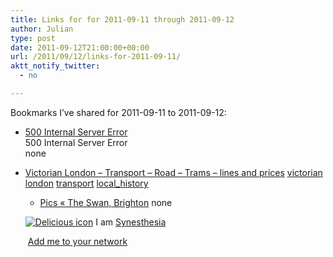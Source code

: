 ```yaml
---
title: Links for for 2011-09-11 through 2011-09-12
author: Julian
type: post
date: 2011-09-12T21:00:00+00:00
url: /2011/09/12/links-for-2011-09-11/
aktt_notify_twitter:
  - no

---
```

Bookmarks I&#8217;ve shared for 2011-09-11 to 2011-09-12:

  * [500 Internal Server Error][1]  
    500 Internal Server Error  
    none
  * [Victorian London &#8211; Transport &#8211; Road &#8211; Trams &#8211; lines and prices][2] 
    [victorian][3] [london][4] [transport][5] [local_history][6] </li> 
    
      * [Pics &laquo; The Swan, Brighton][7] 
        none</li> </ul> 
        
        <p class="deliciouslink">
          <a href="https://del.icio.us/synesthesia" title="See all my bookmarks on del.icio.us"><img src="https://www.synesthesia.co.uk/images/deliciousicon.jpg" alt="Delicious icon" /></a>&nbsp;I am <a href="https://del.icio.us/synesthesia" title="See all my bookmarks on del.icio.us">Synesthesia</a>
        </p>
        
        <p class="deliciouslink">
          <a href="https://del.icio.us/network?add=synesthesia" title="Add me to your del.icio.us network"><img src="https://www.synesthesia.co.uk/images/add.gif" alt="" /></a>&nbsp;<a href="https://del.icio.us/network?add=synesthesia" title="Add me to your del.icio.us network">Add me to your network</a>
        </p>

 [1]: https://feeds.delicious.com/v2/rss/synesthesia
 [2]: https://www.victorianlondon.org/transport/dickens-tramways.htm
 [3]: https://www.delicious.com/synesthesia/victorian
 [4]: https://www.delicious.com/synesthesia/london
 [5]: https://www.delicious.com/synesthesia/transport
 [6]: https://www.delicious.com/synesthesia/local_history
 [7]: https://swanbrighton.wordpress.com/pics